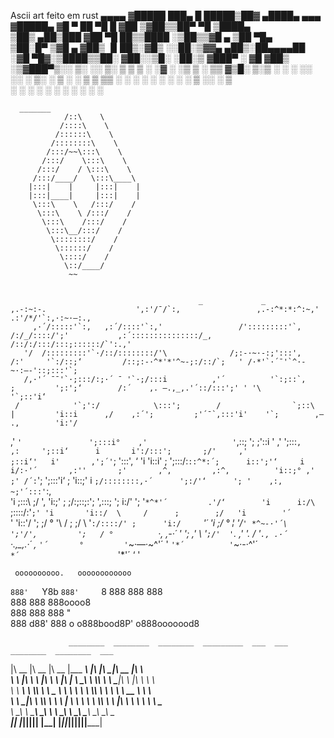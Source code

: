 Ascii art feito em rust
 ▄▄▄▄   ▓█████  ███▄    █   █████▒██▓ ▄████▄   ▄▄▄      
▓█████▄ ▓█   ▀  ██ ▀█   █ ▓██   ▒▓██▒▒██▀ ▀█  ▒████▄    
▒██▒ ▄██▒███   ▓██  ▀█ ██▒▒████ ░▒██▒▒▓█    ▄ ▒██  ▀█▄  
▒██░█▀  ▒▓█  ▄ ▓██▒  ▐▌██▒░▓█▒  ░░██░▒▓▓▄ ▄██▒░██▄▄▄▄██ 
░▓█  ▀█▓░▒████▒▒██░   ▓██░░▒█░   ░██░▒ ▓███▀ ░ ▓█   ▓██▒
░▒▓███▀▒░░ ▒░ ░░ ▒░   ▒ ▒  ▒ ░   ░▓  ░ ░▒ ▒  ░ ▒▒   ▓▒█░
▒░▒   ░  ░ ░  ░░ ░░   ░ ▒░ ░      ▒ ░  ░  ▒     ▒   ▒▒ ░
 ░    ░    ░      ░   ░ ░  ░ ░    ▒ ░░          ░   ▒   
 ░         ░  ░         ░         ░  ░ ░            ░  ░
      ░                              ░                  
      
      _______         
                /::\    \        
               /::::\    \       
              /::::::\    \      
             /::::::::\    \     
            /:::/~~\:::\    \    
           /:::/    \:::\    \   
          /:::/    / \:::\    \  
         /:::/____/   \:::\____\ 
        |:::|    |     |:::|    |
        |:::|____|     |:::|    |
         \:::\    \   /:::/    / 
          \:::\    \ /:::/    /  
           \:::\    /:::/    /   
            \:::\__/:::/    /    
             \::::::::/    /     
              \::::::/    /      
               \::::/    /       
                \::/____/        
                 ~~              


                                              _             _                        ,.-:~:-.                    ',:'/¯/`:,                 ,.-:^*:*:^:~,'           .:'/*/'`:,·:~·–:.,           
         ,·´/:::::'`:,   ,:´/::::'`:,'                 /':::::::::'`,                 /:/_/::::/';'           ,:´:::::::::::::::/_‚        /::/:/:::/:::;::::::/`':.,'     
       '/  /:::::::::'`·/::/::::::::/'\              /;:-·~·-:;':::',               /:'     '`:/::;‘         /::;:-·^*'*'^~-;:/::/`;   ' /·*'`·´¯'`^·-~·:–-'::;:::'`;    
       /,·'´ ¯¯'`·;:::/:;·´ ¯ '`·;/:::i          ,'´          '`:;::`,             ;         ';:';‘        /:´    ,. –.,_,.'´::/:::';' ' '\                       '`;::'i‘  
     /            '`;':/            \:::';        /                `;::\            |         'i::i      ,/    ,:´';         ;'´¯`,:::'i'    '`;        ,– .,        'i:'/   
   ,'               `'               ';:::i°    ,'                   '`,::;          ';        ;'::i   ' ,'     ';:::`,       ,:     ';::i‘      i       i':/:::';       ;/'    
  ,'                                  ;::i‘'   i'       ,';´'`;         '\:::', ‘      'i        'i::i'    ;      ';:::/:`::^*:´;      i::';'‘     i       i/:·'´       ,:''      
  ;'       ,^,         ,:^,          'i::;° ,'        ;' /´:`';         ';:::'i‘       ;       'i::;'    i       `;/::::::::,·´      ';:/'‘      '; '    ,:,     ~;'´:::'`:,   
 'i        ;:::\       ;/   ',         'i:;'  ;        ;/:;::;:';         ',:::;       ';       i:/'     ';         '` *^*'´         .'/‘        'i      i:/\       `;::::/:'`;'
 'i       'i::/  \     /      ;        ;/   'i        '´        `'         'i::'/        ';     ;/ °      '\                         /           ;     ;/   \       '`:/::::/'
  ;      'i:/     `*'´       'i       ;/ °  ¦       '/`' *^~-·'´\         ';'/'‚         ';   / °          `·,                ,-·´ '            ';   ,'       \         '`;/' 
  '`.    ,'                   '.     /      '`., .·´              `·.,_,.·´  ‚          `'´       °         '`*~·––·~^'´  '                 `'*´          '`~·-·^'´    
     `*´                      `'*'´                                                     ‘                       '                                                        



     oooooooooo.   oooooooooooo 
`888'   `Y8b  `888'     `8 
 888      888  888         
 888      888  888oooo8    
 888      888  888    "    
 888     d88'  888       o 
o888bood8P'   o888ooooood8 
                           
                           
                 ________  ________  ________  _________  ___  ___  ________  ________  ___          
|\   __  \|\   __  \|\   __  \|\___   ___\\  \|\  \|\   ____\|\   __  \|\  \         
\ \  \|\  \ \  \|\  \ \  \|\  \|___ \  \_\ \  \\\  \ \  \___|\ \  \|\  \ \  \        
 \ \   ____\ \  \\\  \ \   _  _\   \ \  \ \ \  \\\  \ \  \  __\ \   __  \ \  \       
  \ \  \___|\ \  \\\  \ \  \\  \|   \ \  \ \ \  \\\  \ \  \|\  \ \  \ \  \ \  \____  
   \ \__\    \ \_______\ \__\\ _\    \ \__\ \ \_______\ \_______\ \__\ \__\ \_______\
    \|__|     \|_______|\|__|\|__|    \|__|  \|_______|\|_______|\|__|\|__|\|_______|
                                                                                     
                                                                                     

